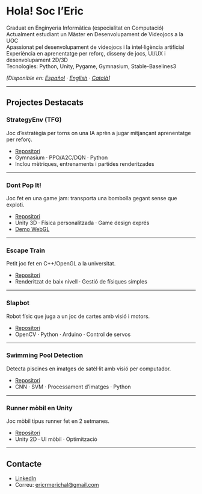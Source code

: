 # Hola! Soc l’Eric

Graduat en Enginyeria Informàtica (especialitat en Computació)  
Actualment estudiant un Màster en Desenvolupament de Videojocs a la UOC  
Apassionat pel desenvolupament de videojocs i la intel·ligència artificial  
Experiència en aprenentatge per reforç, disseny de jocs, UI/UX i desenvolupament 2D/3D  
Tecnologies: Python, Unity, Pygame, Gymnasium, Stable-Baselines3

*[Disponible en: [Español](./README.es.md) · [English](./README.md) · [Català](./README.cat.md)]*

---

## Projectes Destacats

### StrategyEnv (TFG)
Joc d’estratègia per torns on una IA aprèn a jugar mitjançant aprenentatge per reforç.
- [Repositori](https://github.com/eric-rome/strategy-env-rl)
- Gymnasium · PPO/A2C/DQN · Python
- Inclou mètriques, entrenaments i partides renderitzades

---

### Dont Pop It!
Joc fet en una game jam: transporta una bombolla gegant sense que exploti.
- [Repositori](https://github.com/eric-rome/dont-pop-it)
- Unity 3D · Física personalitzada · Game design exprés
- [Demo WebGL](...)

---

### Escape Train
Petit joc fet en C++/OpenGL a la universitat.
- [Repositori](https://github.com/eric-rome/escape-train)
- Renderitzat de baix nivell · Gestió de físiques simples

---

### Slapbot
Robot físic que juga a un joc de cartes amb visió i motors.
- [Repositori](https://github.com/eric-rome/slapbot)
- OpenCV · Python · Arduino · Control de servos

---

### Swimming Pool Detection
Detecta piscines en imatges de satèl·lit amb visió per computador.
- [Repositori](https://github.com/eric-rome/swimming-pool-detection)
- CNN · SVM · Processament d’imatges · Python

---

### Runner mòbil en Unity
Joc mòbil tipus runner fet en 2 setmanes.
- [Repositori](https://github.com/eric-rome/runner-mobile)
- Unity 2D · UI mòbil · Optimització

---

## Contacte
- [LinkedIn](https://linkedin.com/in/tu-usuari)
- Correu: ericrmerichal@gmail.com
